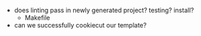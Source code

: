 - does linting pass in newly generated project? testing? install?
  - Makefile
- can we successfully cookiecut our template?
